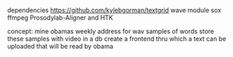 dependencies
https://github.com/kylebgorman/textgrid
wave module
sox
ffmpeg
Prosodylab-Aligner and HTK

concept:
mine obamas weekly address for wav samples of words
store these samples with video in a db
create a frontend thru which a text can be uploaded that will be read by obama
